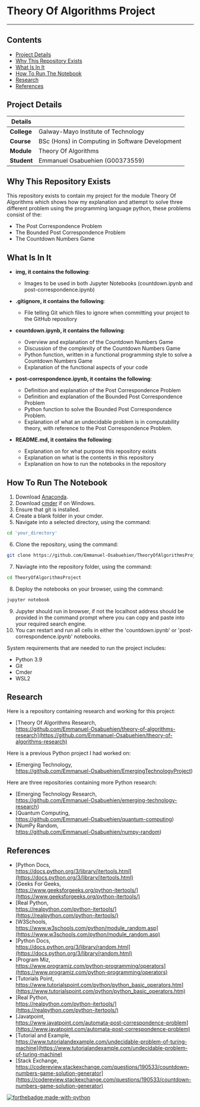 # Theory Of Algorithms Project

***

## Contents

* [Project Details](#details)
* [Why This Repository Exists](#why) 
* [What Is In It](#what)
* [How To Run The Notebook](#how)
* [Research](#research)
* [References](#references)

## Project Details<a name = "details"></a>

| Details   |     |
| --- | --- |
| **College** | Galway-Mayo Institute of Technology|
| **Course** | BSc (Hons) in Computing in Software Development  |
| **Module** |  Theory Of Algorithms |
| **Student** | Emmanuel Osabuehien (G00373559) |

## Why This Repository Exists<a name = "why"></a>

This repository exists to contain my project for the module Theory Of Algorithms which shows how my explanation and attempt to solve three different problem using the programming language python, these problems consist of the:

- The Post Correspondence Problem
- The Bounded Post Correspondence Problem
- The Countdown Numbers Game

## What Is In It<a name = "what"></a>

- **img, it contains the following**:
    - Images to be used in both Jupyter Notebooks (countdown.ipynb and post-correspondence.ipynb)

- **.gitignore, it contains the following**:
    - File telling Git which files to ignore when committing your project to the GitHub repository

- **countdown.ipynb, it contains the following**:
    - Overview and explanation of the Countdown Numbers Game
    - Discussion of the complexity of the Countdown Numbers Game
    - Python function, written in a functional programming style to solve a Countdown Numbers Game
    - Explanation of the functional aspects of your code

- **post-correspondence.ipynb, it contains the following**:
    - Definition and explanation of the Post Correspondence Problem
    - Definition and explanation of the Bounded Post Correspondence Problem
    - Python function to solve the Bounded Post Correspondence Problem.
    - Explanation of what an undecidable problem is in computability theory, with reference to the Post Correspondence Problem.
    
- **README.md, it contains the following**:
    - Explanation on for what purpose this repository exists
    - Explanation on what is the contents in this repository
    - Explanation on how to run the notebooks in the repository

## How To Run The Notebook<a name = "how"></a>

1) Download [Anaconda]().
2) Download [cmder]() if on Windows.
3) Ensure that git is installed.
4) Create a blank folder in your cmder.
5) Navigate into a selected directory, using the command:
```bash
cd 'your_directory'
```
6) Clone the repository, using the command:
```bash
git clone https://github.com/Emmanuel-Osabuehien/TheoryOfAlgorithmsProject
```
7) Naviagte into the repository folder, using the command:
```bash
cd TheoryOfAlgorithmsProject
```
8) Deploy the notebooks on your browser, using the command:
```bash
jupyter notebook
```
9) Jupyter should run in browser, if not the localhost address should be provided in the command prompt where you can copy and paste into your required search engine.
10) You can restart and run all cells in either the 'countdown.ipynb' or 'post-correspondence.ipynb' notebooks.

<p> System requirements that are needed to run the project includes: </p>

- Python 3.9
- Git
- Cmder
- WSL2

## Research<a name = "research"></a>

Here is a repository containing research and working for this project:

- [Theory Of Algorithms Research,<br> https://github.com/Emmanuel-Osabuehien/theory-of-algorithms-research](https://github.com/Emmanuel-Osabuehien/theory-of-algorithms-research)

Here is a previous Python project I had worked on:

- [Emerging Technology,<br> https://github.com/Emmanuel-Osabuehien/EmergingTechnologyProject)

Here are three repositories containing more Python research:

- [Emerging Technology Research,<br> https://github.com/Emmanuel-Osabuehien/emerging-technology-research)
- [Quantum Computing,<br> https://github.com/Emmanuel-Osabuehien/quantum-computing)
- [NumPy Random,<br> https://github.com/Emmanuel-Osabuehien/numpy-random)

## References<a name = "references"></a>

- [Python Docs,<br> https://docs.python.org/3/library/itertools.html](https://docs.python.org/3/library/itertools.html)
- [Geeks For Geeks,<br> https://www.geeksforgeeks.org/python-itertools/](https://www.geeksforgeeks.org/python-itertools/)
- [Real Python,<br> https://realpython.com/python-itertools/](https://realpython.com/python-itertools/)
- [W3Schools,<br> https://www.w3schools.com/python/module_random.asp](https://www.w3schools.com/python/module_random.asp)
- [Python Docs,<br> https://docs.python.org/3/library/random.html](https://docs.python.org/3/library/random.html)
- [Program Miz,<br> https://www.programiz.com/python-programming/operators](https://www.programiz.com/python-programming/operators)
- [Tutorials Point,<br> https://www.tutorialspoint.com/python/python_basic_operators.htm](https://www.tutorialspoint.com/python/python_basic_operators.htm)
- [Real Python,<br> https://realpython.com/python-itertools/](https://realpython.com/python-itertools/)
- [Javatpoint,<br> https://www.javatpoint.com/automata-post-correspondence-problem](https://www.javatpoint.com/automata-post-correspondence-problem)
- [Tutorial and Example,<br> https://www.tutorialandexample.com/undecidable-problem-of-turing-machine](https://www.tutorialandexample.com/undecidable-problem-of-turing-machine)
- [Stack Exchange,<br> https://codereview.stackexchange.com/questions/190533/countdown-numbers-game-solution-generator](https://codereview.stackexchange.com/questions/190533/countdown-numbers-game-solution-generator)

[![forthebadge made-with-python](http://ForTheBadge.com/images/badges/made-with-python.svg)](https://www.python.org/)